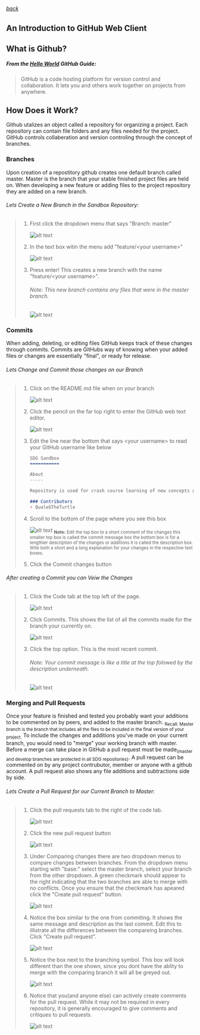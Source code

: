 ###### [back](../../README.md)
An Introduction to GitHub Web Client
-------------
## What is Github?
##### From the [Hello World][0] GitHub Guide:

>GitHub is a code hosting platform for version control and collaboration. It lets you and others work together on projects from anywhere.

## How Does it Work?

Github utalizes an object called a repository for organizing a project. Each repository can contain file folders and any files needed for the project. GitHub controls collaberation and version controling through the concept of branches.

### Branches

Upon creation of a repostitory github creates one default branch called master. Master is the branch that your stable finished project files are held on. When developing a new feature or adding files to the project repository they are added on a new branch.

###### Lets Create a New Branch in the Sandbox Repository:
> 1. First click the dropdown menu that says "Branch: master"
> 
>     ![alt text][img1]
> 1. In the text box witin the menu add "feature/\<your username\>"
> 
>     ![alt text][img2]
> 1. Press enter! This creates a new branch with the name "feature/\<your username\>".
>     ###### Note: This new branch contains any files that were in the master branch.
>     ![alt text][img3]

### Commits

When adding, deleting, or editing files GitHub keeps track of these changes through commits. Commits are GitHubs way of knowing when your added files or changes are essentially "final", or ready for release.

###### Lets Change and Commit those changes on our Branch
> 1. Click on the README.md file when on your branch
>
>      ![alt text][img4]
> 1. Click the pencil on the far top right to enter the GitHub web text editor.
>
>      ![alt text][img5]
> 1. Edit the line near the bottom that says \<your username\> to read your GitHub username like below
>    ```markdown
>    SDG Sandbox
>    ===========
>    
>    About
>    -----
>    
>    Repository is used for crash course learning of new concepts and technology, as well as to help people get aquainted with over git, github, and git-flow concepts. Code is not overly **maintained** or **protected**.
>    
>    ### Contributors
>    + QualebTheTurtle
>    ```
> 1. Scroll to the bottom of the page where you see this box
>
>      ![alt text][img6]
>    <sub><b>Note:</b> Edit the top box to a short comment of the changes this smaller top box is called the commit message box the bottom box is for a lengthier description of the changes or additions it is called the description box. Wite both a short and a long explanation for your changes in the respective text boxes.<sub>
> 
> 1. Click the Commit changes button
> 
###### After creating a Commit you can Veiw the Changes
> 1. Click the Code tab at the top left of the page.
>
>      ![alt text][img7]
> 1. Click Commits. This shows the list of all the commits made for the branch your currently on.
>
>      ![alt text][img8]
> 1. Click the top option. This is the most recent commit.
>      ###### Note: Your commit message is like a title at the top folowed by the description underneath.
>      ![alt text][img9]

### Merging and Pull Requests
Once your feature is finished and tested you probably want your additions to be commented on by peers, and added to the master branch. <sub>Recall: Master branch is the branch that includes all the files to be included in the final version of your project.</sub> To include the changes and additions you've made on your current branch, you would need to "merge" your working branch with master. Before a merge can take place in GitHub a pull request must be made<sub>(master and develop branches are protected in all SDG repositories)</sub>. A pull request can be commented on by any project contrubutor, member or anyone with a github account. A pull request also shows any file additions and subtractions side by side.

###### Lets Create a Pull Request for our Current Branch to Master:
> 1. Click the pull requests tab to the right of the code tab.
>
>      ![alt text][img10]
> 1. Click the new pull request button
> 
>      ![alt text][img11]
> 1. Under Comparing changes there are two dropdown menus to compare changes between branches. From the dropdown menu starting with "base:" select the master branch, select your branch from the other dropdown. A green checkmark should appear to the right indicating that the two branches are able to merge with no conflicts. Once you ensure that the checkmark has apeared click the "Create pull request" button.
>
>      ![alt text][img12]
> 1. Notice the box similar to the one from commiting. It shows the same message and description as the last commit. Edit this to illistrate all the differences between the compareing branches. Click "Create pull request".
>
>      ![alt text][img13]
> 1. Notice the box next to the branching symbol. This box will look different than the one shown, since you dont have the ablity to merge with the comparing branch it will all be greyed out.
>
>      ![alt text][img14]
> 1. Notice that you(and anyone else) can actively create comments for the pull request. While it may not be required in every repository, it is generally encouraged to give comments and critiques to pull requests.
>
>      ![alt text][img15]


[0]: https://guides.github.com/activities/hello-world/ "GitHub Hello World"
[img1]: ../img/step1.png "Tutorial img 1 shows branch step 1 visual taken by Caleb Wagner."
[img2]: ../img/step2.png "Tutorial img 2 shows branch step 2 visual taken by Caleb Wagner."
[img3]: ../img/step3.png "Tutorial img 3 shows branch step 3 visual taken by Caleb Wagner."
[img4]: ../img/step4.png "Tutorial img 4 shows commits step 1 visual taken by Caleb Wagner."
[img5]: ../img/step5.png "Tutorial img 5 shows commits step 2 visual taken by Caleb Wagner."
[img6]: ../img/step6.png "Tutorial img 6 shows commits step 4 visual taken by Caleb Wagner."
[img7]: ../img/step7.png "Tutorial img 7 shows commit changes step 1 visual taken by Caleb Wagner."
[img8]: ../img/step8.png "Tutorial img 8 shows commit changes step 2 visual taken by Caleb Wagner."
[img9]: ../img/step9.png "Tutorial img 9 shows commit changes step 3 visual taken by Caleb Wagner."
[img10]: ../img/step10.png "Tutorial img 10 shows merge/pull requests step 1 visual taken by Caleb Wagner."
[img11]: ../img/step11.png "Tutorial img 11 shows merge/pull requests step 2 visual taken by Caleb Wagner."
[img12]: ../img/step12.png "Tutorial img 12 shows merge/pull requests step 3 visual taken by Caleb Wagner."
[img13]: ../img/step13.png "Tutorial img 13 shows merge/pull requests step 4 visual taken by Caleb Wagner."
[img14]: ../img/step14.png "Tutorial img 15 shows merge/pull requests step 5 visual taken by Caleb Wagner."
[img15]: ../img/step15.png "Tutorial img 15 shows merge/pull requests step 6 visual taken by Caleb Wagner."
